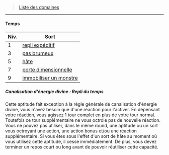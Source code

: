 ﻿---
!GenericItem
Name: Temps
Id: cleric_priest_hd.md#temps
ParentLink: cleric_priest_hd.md#liste-des-domaines
ParentName: Liste des domaines
NameLevel: 4
Attributes:
  Name: Temps
  Markdown: >+
    #### <!--Name-->Temps<!--/Name-->


    |Niv.|Sort|

    |---|---|

    |1|[repli expéditif](hd_spells_repli_expeditif.md)|

    |3|[pas brumeux](hd_spells_pas_brumeux.md)|

    |5|[hâte](hd_spells_hate.md)|

    |7|[porte dimensionnelle](hd_spells_porte_dimensionnelle.md)|

    |9|[immobiliser un monstre](hd_spells_immobiliser_un_monstre.md)|


    ##### Canalisation d'énergie divine : Repli du temps


    Cette aptitude fait exception à la règle générale de canalisation d'énergie divine, vous n'avez besoin que d'une réaction pour l'activer. En dépensant votre réaction, vous agissez 1 tour complet en plus de votre tour normal. Toutefois ce tour supplémentaire ne vous octroie pas de nouvelle réaction. Vous ne pouvez pas utiliser, dans le même round, une aptitude ou un sort vous octroyant une action, une action bonus et/ou une réaction supplémentaire. Si vous êtes sous l'effet d'un sort de hâte au moment où vous utilisez cette aptitude, il cesse immédiatement. De plus, vous devez terminer un repos court ou long avant de pouvoir réutiliser cette capacité.

AttributesDictionary: >+
  Name: Temps

  Markdown: >+

    #### <!--Name-->Temps<!--/Name-->





    |Niv.|Sort|



    |---|---|



    |1|[repli expéditif](hd_spells_repli_expeditif.md)|



    |3|[pas brumeux](hd_spells_pas_brumeux.md)|



    |5|[hâte](hd_spells_hate.md)|



    |7|[porte dimensionnelle](hd_spells_porte_dimensionnelle.md)|



    |9|[immobiliser un monstre](hd_spells_immobiliser_un_monstre.md)|





    ##### Canalisation d'énergie divine : Repli du temps





    Cette aptitude fait exception à la règle générale de canalisation d'énergie divine, vous n'avez besoin que d'une réaction pour l'activer. En dépensant votre réaction, vous agissez 1 tour complet en plus de votre tour normal. Toutefois ce tour supplémentaire ne vous octroie pas de nouvelle réaction. Vous ne pouvez pas utiliser, dans le même round, une aptitude ou un sort vous octroyant une action, une action bonus et/ou une réaction supplémentaire. Si vous êtes sous l'effet d'un sort de hâte au moment où vous utilisez cette aptitude, il cesse immédiatement. De plus, vous devez terminer un repos court ou long avant de pouvoir réutiliser cette capacité.



---
> [Liste des domaines](hd_cleric_priest_liste_des_domaines.md)

---

#### Temps

|Niv.|Sort|
|---|---|
|1|[repli expéditif](hd_spells_repli_expeditif.md)|
|3|[pas brumeux](hd_spells_pas_brumeux.md)|
|5|[hâte](hd_spells_hate.md)|
|7|[porte dimensionnelle](hd_spells_porte_dimensionnelle.md)|
|9|[immobiliser un monstre](hd_spells_immobiliser_un_monstre.md)|

##### Canalisation d'énergie divine : Repli du temps

Cette aptitude fait exception à la règle générale de canalisation d'énergie divine, vous n'avez besoin que d'une réaction pour l'activer. En dépensant votre réaction, vous agissez 1 tour complet en plus de votre tour normal. Toutefois ce tour supplémentaire ne vous octroie pas de nouvelle réaction. Vous ne pouvez pas utiliser, dans le même round, une aptitude ou un sort vous octroyant une action, une action bonus et/ou une réaction supplémentaire. Si vous êtes sous l'effet d'un sort de hâte au moment où vous utilisez cette aptitude, il cesse immédiatement. De plus, vous devez terminer un repos court ou long avant de pouvoir réutiliser cette capacité.

